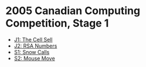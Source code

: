 # 2005 Canadian Computing Competition, Stage 1

* [J1: The Cell Sell][]
* [J2: RSA Numbers][]
* [S1: Snow Calls][]
* [S2: Mouse Move][]

[J1: The Cell Sell]: http://www.dmoj.ca/problem/ccc05j1
[J2: RSA Numbers]:   http://www.dmoj.ca/problem/ccc05j2
[S1: Snow Calls]:    https://dmoj.ca/problem/ccc05s1
[S2: Mouse Move]:    https://dmoj.ca/problem/ccc05s2
